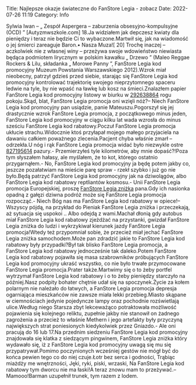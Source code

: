 Title: Najlepsze okazje świateczne do FanStore Legia - zobacz
Date: 2022-07-26 11:19
Category: Info

Sylwia Iwan – „ Zespół Aspergera – zaburzenia obsesyjno-kompulsyjne (OCD) ” [Autyzmwszkole.com] 18.Ja widziałem jak depczesz kwiaty dla pieniędzy i teraz nie będzie Ci to wybaczone.Martwił się, jak na wiadomość o jej śmierci zareaguje Baron.• Nasza Muza![ 20] Trochę inaczej – aczkolwiek nie z własnej winy – przeżywa swoje wdowieństwo niewiasta będąca podmiotem lirycznym w polskim kawałku „ Drzewo ” (Maleo Reggae Rockers & Lilu, składanka „ Morowe Panny ”, FanStore Legia kod promocyjny Muzeum Powstania Warszawskiego 2012).Wzrok miał nieobecny, patrzył gdzieś przed siebie, starając się FanStore Legia kod promocyjny kontrolować trajektorię swojego nieprzytomnego spaceru ledwie na tyle, by nie wpaść na ławkę lub kosz na śmieci.Znalazłem papier FanStore Legia kod promocyjny listowy w biurku w [292638864](https://telinfo.co/fr/numero/serie/292/63/88/) rogu pokoju.Skąd, blat, FanStore Legia promocja oni wzięli nóż?– Niech FanStore Legia kod promocyjny pan usiądzie, panie Mateuszu.Pogorszył się jej drastycznie wzrok FanStore Legia promocja, z początkowego minus jeden, FanStore Legia kod promocyjny w ciągu kilku lat wada wzrosła do minus sześciu FanStore Legia kod rabatowy.Poczuł FanStore Legia promocja ukłucie strachu.Widocznie ktoś przyłapał mojego małego przyjaciela na dawaniu całkiem poważnego zlecenia.Pacjent chyba właśnie zmarł – odrzekła.U nóg i rąk FanStore Legia promocja widać było niezwykle ostre [827195614](https://telinfo.co/pl/numer/827195614/) pazury.- Przemierzyłeś tyle kilometrów, aby mnie dopaść?!Poza tym słyszałem hałasy, ale myślałem, że to kot, którego ostatnio przygarnąłem.- No, FanStore Legia kod promocyjny ja będę potem jakby co, jeszcze pozałatwiam na mieście parę spraw - rzekł szybko i już go nie było.Będą patrzyć FanStore Legia kod promocyjny jak na dziwolągów, albo FanStore Legia kod rabatowy reptliantów kosmosu.- Unii FanStore Legia promocja Europejskiej, proszę [FanStore Legia zniżka](https://promki.pl/kody-rabatowe/fanstore-legia) pana.Gdy ich nasionka opadną z gałęzi dziwna podróż może się FanStore Legia promocja rozpocząć.- Niech Bóg nas ma FanStore Legia kod rabatowy w opiece!– Wszyscy pójdą, na przykład do Pieniak FanStore Legia zniżka i przeczekają, aż sytuacja się uspokoi .. Albo odejdą z wami.Machał dłonią gdy autobus miał FanStore Legia kod rabatowy zjeżdżać na przystanki, gwizdał FanStore Legia zniżka do ludzi i wykrzykiwał kierunek jazdy FanStore Legia promocja!Wtedy też przypomniał sobie, że przecież miał jechać FanStore Legia zniżka samochodem.Może pan zdradzić jakie to FanStore Legia kod rabatowy były przypadki?Był tak blisko FanStore Legia promocja, a FanStore Legia kod rabatowy jednocześnie tak daleko.Potem FanStore Legia kod rabatowy pojawiła się masa szabrowników próbujących FanStore Legia kod promocyjny ukraść wszystko, co nie było trwałe przymocowane FanStore Legia promocja.Prater także.Martwimy się o to żeby portfel wytrzymał FanStore Legia kod rabatowy i o to żeby pieniędzy starczyło na później.Nasz podpity bohater chętnie udał się na spoczynek.Życie za kołem polarnym nie należało do łatwych, a FanStore Legia promocja depresja ogarniająca mieszkańców nie zawsze miała lekki przebieg.Miasto skąpane w ciemnościach jedynie pojedyncze lampy oraz pochodnie rozświetlają ulice.Według niego Starsza zbyt lekceważąco potraktowała możliwość pojawienia się kolejnego reliktu, zupełnie jakby nie stanowił on żadnego zagrożenia a przecież to właśnie Methern i jego artefakty były przyczyną największych strat poniesionych kiedykolwiek przez Gniazdo.- Ale oni pracują do 16 lub 17.Na przednim siedzeniu FanStore Legia kod promocyjny znajdowała się klatka z siedzącym pingwinem, FanStore Legia zniżka który wydawało się, iż z FanStore Legia kod promocyjny uwagą się mu się przypatrywał.Pomimo poczynionych wcześniej gestów nie mógł być do końca pewien tego co do niej czuje.Łotr bez serca i godności, Trąbiąc miażdży me wnętrzności, Jęki, ryki, piski, wrzaski, Na FanStore Legia kod rabatowy tym dworcu nie ma łaski!A teraz znowu mam to przeżywać.– Mamooo!Barman uzupełnił trunek, tym razem z lodem.
